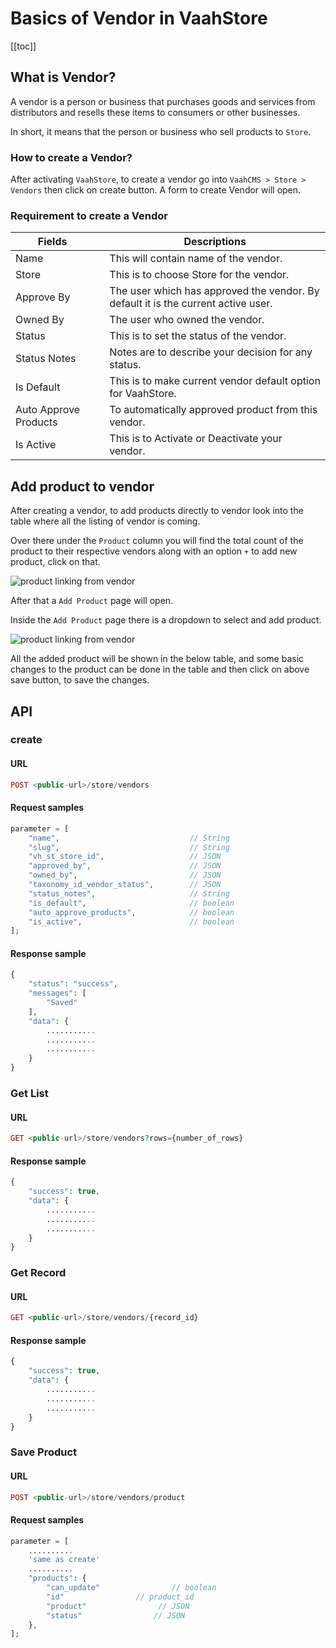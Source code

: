 # Basics of Vendor in VaahStore

[[toc]]

## What is Vendor?

A vendor is a person or business that purchases goods and services from distributors and resells these items to consumers or other businesses.

In short, it means that the person or business who sell products to `Store`.

### How to create a Vendor?

After activating `VaahStore`, to create a vendor go into `VaahCMS > Store > Vendors` then click on create button. A form to create Vendor will open.

### Requirement to create a Vendor

| Fields         |      | Descriptions                                      |
| ------------ | ---- | -------------------------------------------- |
| Name    |      | This will contain name of the vendor.    |
| Store         |      | This is to choose Store for the vendor.         |
| Approve By        |      | The user which has approved the vendor. By default it is the current active user.        |
| Owned By   |      | The user who owned the vendor.   |
| Status         |      | This is to set the status of the vendor.         |
| Status Notes   |      | Notes are to describe your decision for any status.   |
| Is Default     |      | This is to make current vendor default option for VaahStore.     |
| Auto Approve Products        |      | To automatically approved product from this vendor.        |
| Is Active         |      | This is to Activate or Deactivate your vendor.         |


## Add product to vendor

After creating a vendor, to add products directly to vendor look into the table where all the listing of vendor is coming.

Over there under the `Product` column you will find the total count of the product to their respective vendors along with an option `+` to add new product, click on that.

<img :src="$withBase('/images/vaahstore/product_link_btn_in_vendor.png')" alt="product linking from vendor">

After that a `Add Product` page will open. 

Inside the `Add Product` page there is a dropdown to select and add product.

<img :src="$withBase('/images/vaahstore/dropdown_to_select_add_product_in_vendor.png')" alt="product linking from vendor">

All the added product will be shown in the below table, and some basic changes to the product can be done in the table and then click on above save button, to save the changes.

## API

### create

#### URL
```php
POST <public-url>/store/vendors
```

#### Request samples

```php
parameter = [
    "name",                             // String
    "slug",                             // String
    "vh_st_store_id",                   // JSON
    "approved_by",                      // JSON
    "owned_by",                         // JSON
    "taxonomy_id_vendor_status",        // JSON
    "status_notes",                     // String
    "is_default",                       // boolean
    "auto_approve_products",            // boolean
    "is_active",                        // boolean
];
```

#### Response sample

```php
{
    "status": "success",
    "messages": [
        "Saved"
    ],
    "data": {
        ...........
        ...........
        ...........
    }
}
```

### Get List

#### URL
```php
GET <public-url>/store/vendors?rows={number_of_rows}
```

#### Response sample

```php
{
    "success": true,
    "data": {
        ...........
        ...........
        ...........
    }
}
```

### Get Record

#### URL
```php
GET <public-url>/store/vendors/{record_id}
```

#### Response sample

```php
{
    "success": true,
    "data": {
        ...........
        ...........
        ...........
    }
}
```

### Save Product

#### URL
```php
POST <public-url>/store/vendors/product
```

#### Request samples

```php
parameter = [
    ..........
    'same as create'
    ..........
    "products": {
        "can_update"                // boolean
        "id"                // product id
        "product"                // JSON
        "status"                // JSON
    },
];
```

